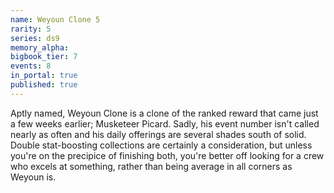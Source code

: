 ```yaml
---
name: Weyoun Clone 5
rarity: 5
series: ds9
memory_alpha:
bigbook_tier: 7
events: 8
in_portal: true
published: true
---
```


Aptly named, Weyoun Clone is a clone of the ranked reward that came just a few weeks earlier; Musketeer Picard. Sadly, his event number isn't called nearly as often and his daily offerings are several shades south of solid. Double stat-boosting collections are certainly a consideration, but unless you're on the precipice of finishing both, you're better off looking for a crew who excels at something, rather than being average in all corners as Weyoun is.
